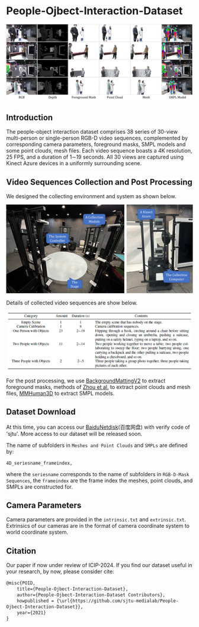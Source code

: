 # People-Ojbect-Interaction-Dataset

![](https://github.com/sjtu-medialab/People-Ojbect-Interaction-Dataset/blob/main/frames.png)

## Introduction

The people-object interaction dataset comprises 38 series of 30-view multi-person or single-person RGB-D video sequences, complemented by corresponding camera parameters, foreground masks, SMPL models and some point clouds, mesh files.
Each video sequence boasts a 4K resolution, 25 FPS, and a duration of 1$\sim$19 seconds.
All 30 views are captured using Kinect Azure devices in a uniformly surrounding scene.

## Video Sequences Collection and Post Processing

We designed the collecting environment and system as shown below. 

![](https://github.com/sjtu-medialab/People-Ojbect-Interaction-Dataset/blob/main/system.png)

Details of collected video sequences are show below.

![](https://github.com/sjtu-medialab/People-Ojbect-Interaction-Dataset/blob/main/contents.png)

For the post processing, we use [BackgroundMattingV2](https://github.com/PeterL1n/BackgroundMattingV2) to extract foreground masks, methods of [Zhou et al.](https://ieeexplore.ieee.org/abstract/document/10008839/) to extract point clouds and mesh files, [MMHuman3D](https://github.com/open-mmlab/mmhuman3d) to extract SMPL models.

## Dataset Download

At this time, you can access our [BaiduNetdisk](https://pan.baidu.com/s/11T6I3Mw7axq0qwiPNz43Zw?pwd=sjtu )(百度网盘) with verify code of 'sjtu'.
More access to our dataset will be released soon.

The name of subfolders in `Meshes and Point Clouds` and `SMPLs` are defined by:
```
4D_seriesname_frameindex,
```
where the `seriesname` corresponds to the name of subfolders in `RGB-D-Mask Sequences`, the `frameindex` are the frame index the meshes, point clouds, and SMPLs are constructed for.

## Camera Parameters

Camera parameters are provided in the `intrinsic.txt` and `extrinsic.txt`.
Extrinsics of our cameras are in the format of camera coordinate system to world coordinate system.

## Citation

Our paper if now under review of ICIP-2024.
If you find our dataset useful in your research, by now, please consider cite:

```
@misc{POID,
    title={People-Ojbect-Interaction-Dataset},
    author={People-Ojbect-Interaction-Dataset Contributors},
    howpublished = {\url{https://github.com/sjtu-medialab/People-Ojbect-Interaction-Dataset}},
    year={2021}
}
```
